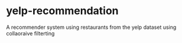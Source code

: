 # yelp-recommendation
A recommender system using restaurants from the yelp dataset using collaoraive filterting 
